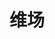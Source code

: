 ---
description: VR 场地活动介绍，用心的公司。
layout: post
results:
- primaryGenreName: Lifestyle
  version: '2.1.4'
  formattedPrice: 免费
  genreIds:
  - '6012'
  - '6000'
  artworkUrl60: http://is5.mzstatic.com/image/thumb/Purple127/v4/e8/d3/88/e8d388bd-cee2-c997-4774-0c9b3e4c153d/source/60x60bb.jpg
  minimumOsVersion: '8.0'
  appletvScreenshotUrls: &a []
  sellerName: Lei Zhang
  supportedDevices:
  - iPad2Wifi-iPad2Wifi
  - iPad23G-iPad23G
  - iPhone4S-iPhone4S
  - iPadThirdGen-iPadThirdGen
  - iPadThirdGen4G-iPadThirdGen4G
  - iPhone5-iPhone5
  - iPodTouchFifthGen-iPodTouchFifthGen
  - iPadFourthGen-iPadFourthGen
  - iPadFourthGen4G-iPadFourthGen4G
  - iPadMini-iPadMini
  - iPadMini4G-iPadMini4G
  - iPhone5c-iPhone5c
  - iPhone5s-iPhone5s
  - iPadAir-iPadAir
  - iPadAirCellular-iPadAirCellular
  - iPadMiniRetina-iPadMiniRetina
  - iPadMiniRetinaCellular-iPadMiniRetinaCellular
  - iPhone6-iPhone6
  - iPhone6Plus-iPhone6Plus
  - iPadAir2-iPadAir2
  - iPadAir2Cellular-iPadAir2Cellular
  - iPadMini3-iPadMini3
  - iPadMini3Cellular-iPadMini3Cellular
  - iPodTouchSixthGen-iPodTouchSixthGen
  - iPhone6s-iPhone6s
  - iPhone6sPlus-iPhone6sPlus
  - iPadMini4-iPadMini4
  - iPadMini4Cellular-iPadMini4Cellular
  - iPadPro-iPadPro
  - iPadProCellular-iPadProCellular
  - iPadPro97-iPadPro97
  - iPadPro97Cellular-iPadPro97Cellular
  - iPhoneSE-iPhoneSE
  - iPhone7-iPhone7
  - iPhone7Plus-iPhone7Plus
  - iPad611-iPad611
  - iPad612-iPad612
  genres:
  - 生活
  - 商务
  currentVersionReleaseDate: '2017-04-27T21:36:35Z'
  trackName: 维场
  isVppDeviceBasedLicensingEnabled: true
  description: '维场：基于VR技术建立的活动体验平台，足不出户，亲临现场。用最新的技术为活动领域提供专业服务，全方位解决活动前期需求——各类信息尽在指尖，省时省力更放心。

    内容涵盖：

    1.全景场地库：运用全景图片漫游的体验方式，更直观的查找适合的活动场地。

    2.活动现场VR视频库：提供活动领域VR视频点播，如临现场，体验各类演唱会、发布会等。

    3.行业资讯库：行业信息整理，专注于活动领域的资讯平台。

    4.VIP专属区域：为您的活动建立专属空间，定制化信息平台。'
  price: 0
  trackId: 1221197473
  releaseDate: '2017-04-13T17:32:21Z'
  advisories:
  - 赌博与竞赛
  - 偶尔/轻微的惊悚/恐怖题材
  - 偶尔/轻微的卡通或幻想暴力
  - 频繁/强烈的亵渎或低俗幽默
  screenshotUrls:
  - http://a1.mzstatic.com/us/r30/Purple111/v4/04/98/7d/04987d11-3f24-bbd3-359a-fafcfb46fa69/screen696x696.jpeg
  - http://a5.mzstatic.com/us/r30/Purple111/v4/ad/fd/ae/adfdae34-ab3a-e779-3f13-4007aec6414d/screen696x696.jpeg
  - http://a2.mzstatic.com/us/r30/Purple111/v4/fb/e8/3f/fbe83fb4-7f1d-4026-96cb-0176f3c49517/screen696x696.jpeg
  - http://a4.mzstatic.com/us/r30/Purple122/v4/dc/ce/80/dcce80f0-0492-3279-ecd3-df16ac3745dc/screen696x696.jpeg
  - http://a4.mzstatic.com/us/r30/Purple111/v4/d8/c8/09/d8c8095e-9a8d-e042-de3c-858faf0d081e/screen696x696.jpeg
  artistViewUrl: https://itunes.apple.com/cn/developer/lei-zhang/id1221197472?uo=4
  primaryGenreId: 6012
  kind: software
  fileSizeBytes: '23343104'
  releaseNotes: '1.在视频页和资讯页的搜索框增加"重置"按钮,方便用户使用

    2.修复已知bug'
  trackContentRating: 17+
  bundleId: net.wechang.MaintainPlace
  trackCensoredName: 维场
  contentAdvisoryRating: 17+
  isGameCenterEnabled: false
  artistName: Lei Zhang
  languageCodesISO2A:
  - ZH
  features: *a
  wrapperType: software
  artworkUrl512: http://is5.mzstatic.com/image/thumb/Purple127/v4/e8/d3/88/e8d388bd-cee2-c997-4774-0c9b3e4c153d/source/512x512bb.jpg
  artworkUrl100: http://is5.mzstatic.com/image/thumb/Purple127/v4/e8/d3/88/e8d388bd-cee2-c997-4774-0c9b3e4c153d/source/100x100bb.jpg
  trackViewUrl: https://geo.itunes.apple.com/cn/app/%E7%BB%B4%E5%9C%BA/id1221197473?mt=8&uo=4
  artistId: 1221197472
  currency: CNY
  ipadScreenshotUrls: *a
category: 生活
tags: tag1
resultCount: 1
title: 维场

---